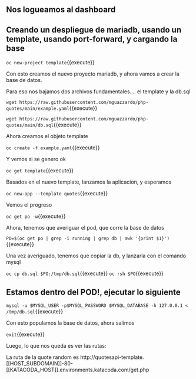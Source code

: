 ## Nos logueamos al dashboard 

## Creando un despliegue de mariadb, usando un template, usando port-forward, y cargando la base

``oc new-project template``{{execute}}

Con esto creamos el nuevo proyecto mariadb, y ahora vamos a crear la base de datos.

Para eso nos bajamos dos archivos fundamentales.... el template y la db.sql

``wget https://raw.githubusercontent.com/mguazzardo/php-quotes/main/example.yaml``{{execute}}

``wget https://raw.githubusercontent.com/mguazzardo/php-quotes/main/db.sql``{{execute}}

Ahora creamos el objeto template

``oc create -f example.yaml``{{execute}}

Y vemos si se genero ok

``oc get template``{{execute}}

Basados en el nuevo template, lanzamos la aplicacion, y esperamos

``oc new-app --template quotes``{{execute}}

Vemos el progreso

``oc get po -w``{{execute}}

Ahora, tenemos que averiguar el pod, que corre la base de datos

``PO=$(oc get po | grep -i running | grep db | awk '{print $1}')``{{execute}}

Una vez averiguado, tenemos que copiar la db, y lanzarla con el comando mysql

``oc cp db.sql $PO:/tmp/db.sql``{{execute}}
``oc rsh $PO``{{execute}}

## Estamos dentro del POD!, ejecutar lo siguiente

``mysql -u $MYSQL_USER -p$MYSQL_PASSWORD $MYSQL_DATABASE -h 127.0.0.1 < /tmp/db.sql``{{execute}}

Con esto populamos la base de datos, ahora salimos

``exit``{{execute}}

Luego, lo que nos queda es ver las rutas:


La ruta de la quote random es http://quotesapi-template.[[HOST_SUBDOMAIN]]-80-[[KATACODA_HOST]].environments.katacoda.com/get.php
